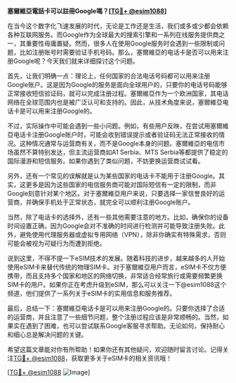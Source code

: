 **塞爾維亞電話卡可以註冊Google嗎？[[TG💪+ @esim1088](https://t.me/s/esim1088)]**

在当今这个数字化飞速发展的时代，无论是工作还是生活，我们或多或少都会依赖各种互联网服务。而Google作为全球最大的搜索引擎和一系列在线服务提供商之一，其重要性毋庸置疑。然而，很多人在使用Google服务时会遇到一些限制或问题，比如注册账号时需要验证手机号码。那么，塞爾維亞的电话卡是否可以用来注册Google呢？今天我们就来详细探讨这个问题。

首先，让我们明确一点：理论上，任何国家的合法电话号码都可以用来注册Google账户。这是因为Google的服务是面向全球用户的，只要你的电话号码能够正常接收短信验证码，就可以完成注册过程。塞爾維亞作为一个欧洲国家，其电话网络在全球范围内也是被广泛认可和支持的。因此，从技术角度来说，塞爾維亞电话卡是可以用来注册Google的。

不过，实际操作中可能会遇到一些小问题。例如，有些用户反映，在尝试用塞爾維亞电话卡注册Google账户时，可能会收到错误提示或者验证码无法正常接收的情况。这种情况通常与运营商有关，而不是Google本身的问题。塞爾維亞的电信市场虽然不算特别发达，但主流运营商如A1 Serbia、MTS Serbia等都提供了稳定的国际漫游和短信服务。如果你遇到了类似问题，不妨更换运营商试试看。

另外，还有一个常见的误解就是认为某些国家的电话卡不能用于注册Google。其实，这更多是因为这些国家的电信服务商可能对国际短信有一定的限制，而非Google刻意针对某个地区。对于塞爾維亞用户来说，只要选择一家信誉良好的运营商，并确保手机处于正常状态，就完全可以顺利注册Google账户。

当然，除了电话卡的选择外，还有一些其他需要注意的地方。比如，确保你的设备时间设置正确，因为Google会对不准确的时间进行检测并可能导致注册失败。此外，避免使用代理服务器或虚拟专用网络（VPN），除非你确实有特殊需求，否则可能会被视为可疑行为而遭到拒绝。

说到这里，不得不提一下eSIM技术的发展。随着科技的进步，越来越多的人开始使用eSIM卡来替代传统的物理SIM卡。对于塞爾維亞用户而言，eSIM卡不仅方便携带，而且支持多个国家和地区的网络切换，非常适合经常旅行或需要频繁更换SIM卡的用户。如果你正在考虑升级到eSIM，那么可以关注一下@esim1088这个频道，他们提供了一系列关于eSIM卡的实用信息和服务推荐。

最后，总结一下：塞爾維亞电话卡是可以用来注册Google的。只要你选择了合适的运营商，并且注意了一些细节问题，整个注册过程应该是非常顺畅的。当然，如果实在遇到了困难，也可以尝试联系Google客服寻求帮助。无论如何，保持耐心和细心总是解决问题的关键。

希望这篇文章能对你有所帮助！如果你还有其他疑问，欢迎随时留言讨论。记得关注[TG💪+ @esim1088](https://t.me/s/esim1088)，获取更多关于eSIM卡的相关资讯哦！

[[TG💪+ @esim1088](https://t.me/s/esim1088) ![Image](https://i.postimg.cc/4NQfJmqS/Snipaste-2025-05-13-00-14-12.png)]